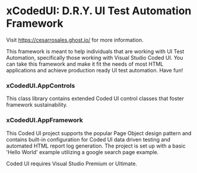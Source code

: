 # xCodedUI: D.R.Y. UI Test Automation Framework
Visit https://cesarrosales.ghost.io/ for more information.

This framework is meant to help individuals that are working with UI Test Automation, specifically those working with Visual Studio Coded UI. You can take this framework and make it fit the needs of most HTML applications and achieve production ready UI test automation. Have fun!


### xCodedUI.AppControls
This class library contains extended Coded UI control classes that foster framework sustainability.

### xCodedUI.AppFramework
This Coded UI project supports the popular Page Object design pattern and contains built-in configuration for Coded UI data driven testing and automated HTML report log generation. The project is set up with a basic 'Hello World' example utilizing a google search page example.


Coded UI requires Visual Studio Premium or Ultimate.
